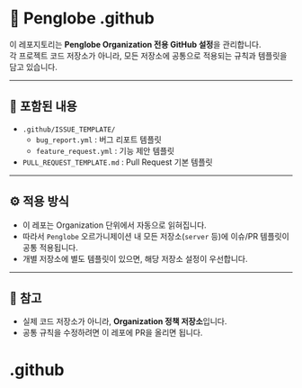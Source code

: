 # 📂 Penglobe .github

이 레포지토리는 **Penglobe Organization 전용 GitHub 설정**을 관리합니다.  
각 프로젝트 코드 저장소가 아니라, 모든 저장소에 공통으로 적용되는 규칙과 템플릿을 담고 있습니다.  

---

## 📌 포함된 내용

- `.github/ISSUE_TEMPLATE/`
  - `bug_report.yml` : 버그 리포트 템플릿
  - `feature_request.yml` : 기능 제안 템플릿
- `PULL_REQUEST_TEMPLATE.md` : Pull Request 기본 템플릿

---

## ⚙️ 적용 방식
- 이 레포는 Organization 단위에서 자동으로 읽혀집니다.
- 따라서 `Penglobe` 오르가니제이션 내 모든 저장소(`server` 등)에 이슈/PR 템플릿이 공통 적용됩니다.
- 개별 저장소에 별도 템플릿이 있으면, 해당 저장소 설정이 우선합니다.

---

## 📌 참고
- 실제 코드 저장소가 아니라, **Organization 정책 저장소**입니다.
- 공통 규칙을 수정하려면 이 레포에 PR을 올리면 됩니다.
# .github